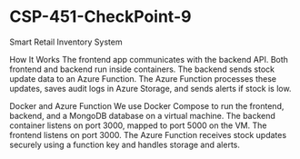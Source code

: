 # CSP-451-CheckPoint-9

Smart Retail Inventory System

How It Works
The frontend app communicates with the backend API. Both frontend and backend run inside containers. The backend sends stock update data to an Azure Function. The Azure Function processes these updates, saves audit logs in Azure Storage, and sends alerts if stock is low.

Docker and Azure Function
We use Docker Compose to run the frontend, backend, and a MongoDB database on a virtual machine. The backend container listens on port 3000, mapped to port 5000 on the VM. The frontend listens on port 3000. The Azure Function receives stock updates securely using a function key and handles storage and alerts.
